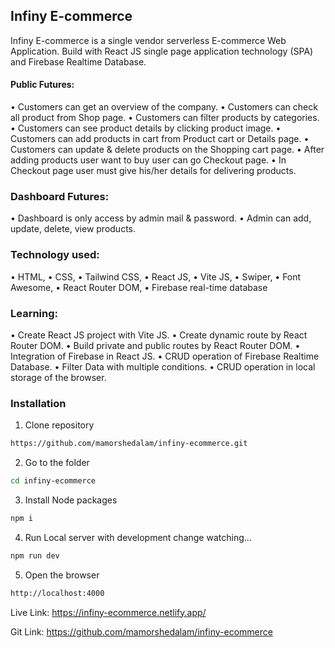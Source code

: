 ## Infiny E-commerce
Infiny E-commerce is a single vendor serverless E-commerce Web Application. Build with React JS single page application technology (SPA) and Firebase Realtime Database.


#### Public Futures:

•	Customers can get an overview of the company.
•	Customers can check all product from Shop page.
•	Customers can filter products by categories.
•	Customers can see product details by clicking product image.
•	Customers can add products in cart from Product cart or Details page.
•	Customers can update & delete products on the Shopping cart page.
•	After adding products user want to buy user can go Checkout page.
•	In Checkout page user must give his/her details for delivering products.


### Dashboard Futures:

•	Dashboard is only access by admin mail & password.
•	Admin can add, update, delete, view products.


### Technology used:

•	HTML,
•	CSS,
•	Tailwind CSS,
•	React JS,
•	Vite JS,
•	Swiper,
•	Font Awesome,
•	React Router DOM,
•	Firebase real-time database


### Learning:

•	Create React JS project with Vite JS.
•	Create dynamic route by React Router DOM.
•	Build private and public routes by React Router DOM.
•	Integration of Firebase in React JS.
•	CRUD operation of Firebase Realtime Database.
•	Filter Data with multiple conditions.
•	CRUD operation in local storage of the browser.


### Installation

1. Clone repository

```bash
https://github.com/mamorshedalam/infiny-ecommerce.git
```

2. Go to the folder

```bash
cd infiny-ecommerce
```

3. Install Node packages

```bash
npm i
```

4. Run Local server with development change watching...

```bash
npm run dev
```

5. Open the browser

```bash
http://localhost:4000
```


Live Link: https://infiny-ecommerce.netlify.app/

Git Link: https://github.com/mamorshedalam/infiny-ecommerce
